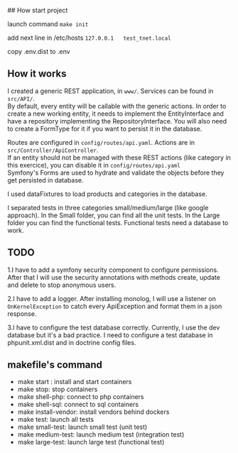 ## How start project

launch command 
```make init```

add next line in /etc/hosts
``` 127.0.0.1   test_tnet.local ```

copy .env.dist to .env

## How it works 
I created a generic REST application, in ```www/```. Services can be found in ```src/API/```.  
By default, every entity will be callable with the generic actions. In order to create a new working entity, it needs to implement the EntityInterface and have a repository implementing the RepositoryInterface.
You will also need to create a FormType for it if you want to persist it in the database.

Routes are configured in ```config/routes/api.yaml```.
Actions are in ```src/Controller/ApiController```.  
If an entity should not be managed with these REST actions (like category in this exercice), you can disable it in ```config/routes/api.yaml```  
Symfony's Forms are used to hydrate and validate the objects before they get persisted in database.

I used dataFixtures to load products and categories in the database.

I separated tests in three categories small/medium/large (like google approach). In the Small folder, you can find all the unit tests. In the Large folder you can find the functional tests. Functional tests need a database to work.


## TODO 

1.I have to add a symfony security component to configure permissions. After that I will use the security annotations with methods create, update and delete to stop anonymous users.

2.I have to add a logger. After installing monolog, I will use a listener on ```OnKernelException``` to catch every ApiException and format them in a json response.

3.I have to configure the test database correctly. Currently, I use the dev database but it's a bad practice. I need to configure a test database in phpunit.xml.dist and in doctrine config files.

## makefile's command

- make start : install and start containers
- make stop: stop containers
- make shell-php: connect to php containers
- make shell-sql: connect to sql containers
- make install-vendor: install vendors behind dockers
- make test: launch all tests
- make small-test: launch small test (unit test)
- make medium-test: launch medium test (integration test)
- make large-test: launch large test (functional test)
